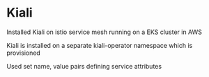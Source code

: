 # Kiali
Installed Kiali on istio service mesh running on a EKS cluster in AWS 

Kiali is installed on a separate kiali-operator namespace which is provisioned

Used set name, value pairs defining service attributes
